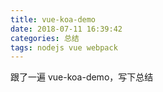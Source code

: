 ```yaml
---
title: vue-koa-demo
date: 2018-07-11 16:39:42
categories: 总结
tags: nodejs vue webpack
---
```


跟了一遍 vue-koa-demo，写下总结
